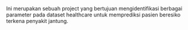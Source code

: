 Ini merupakan sebuah project yang bertujuan mengidentifikasi berbagai parameter pada dataset healthcare untuk memprediksi pasien beresiko terkena penyakit jantung.
